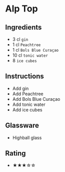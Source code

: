 # Alp Top

## Ingredients
- 3 cl `gin`
- 1 cl `Peachtree`
- 1 cl `Bols Blue Curaçao`
- 10 cl `tonic water`
- 8 `ice cubes`

## Instructions
- Add gin
- Add Peachtree
- Add Bols Blue Curaçao
- Add tonic water
- Add ice cubes

## Glassware
- Highball glass

## Rating
- ★★★☆☆